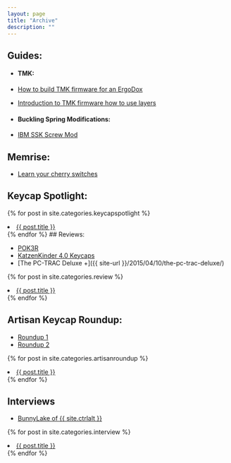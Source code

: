 ```yaml
---
layout: page
title: "Archive"
description: ""
---
```


## Guides:  
* #### TMK:  

 * [How to build TMK firmware for an ErgoDox]({{site-url}}/2015/03/22/ergodox/)
 * [Introduction to TMK firmware how to use layers]({{site-url}}/2015/03/30/introduction-to-the-tmk-firmware/)
 
* #### Buckling Spring Modifications:

 * [IBM SSK Screw Mod]({{site-url}}/2015/04/28/ibm-ssk-screw-mod-guide/)

## Memrise:

 * [Learn your cherry switches](http://www.memrise.com/course/591463/cherry-switches/)

<h2>Keycap Spotlight:</h2>

{% for post in site.categories.keycapspotlight %}
<li><a href="{{ post.url }}">{{ post.title }}</a></li>
{% endfor %}
## Reviews:

 * [POK3R]({{site-url}}/2015/04/29/pok3r-review/)
 * [KatzenKinder 4.0 Keycaps]({{site-url}}/2015/05/06/keycap-spotlight-katzenkinder/)
 * [The PC-TRAC Deluxe +]({{ site-url }}/2015/04/10/the-pc-trac-deluxe/)

{% for post in site.categories.review %}
    <li><a href="{{ post.url }}">{{ post.title }}</a></li>
{% endfor %}

## Artisan Keycap Roundup:

 * [Roundup 1]({{site-url}}/2015/04/01/artisanal-keycap-roundup-v1/)
 * [Roundup 2]({{site-url}}/2015/05/01/artisanal-keycap-roundup-v2/)

{% for post in site.categories.artisanroundup %}
    <li><a href="{{ post.url }}">{{ post.title }}</a></li>
{% endfor %}

## Interviews

* [BunnyLake of {{ site.ctrlalt }}]({{site-url}}/2015/05/26/small-interview-with-bunnylake-about-jt-keycaps-and-ctrlalt/)

{% for post in site.categories.interview %}
    <li><a href="{{ post.url }}">{{ post.title }}</a></li>
{% endfor %}


